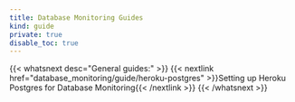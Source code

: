 ```yaml
---
title: Database Monitoring Guides
kind: guide
private: true
disable_toc: true
---
```


{{< whatsnext desc="General guides:" >}}
    {{< nextlink href="database_monitoring/guide/heroku-postgres" >}}Setting up Heroku Postgres for Database Monitoring{{< /nextlink >}}
{{< /whatsnext >}}
